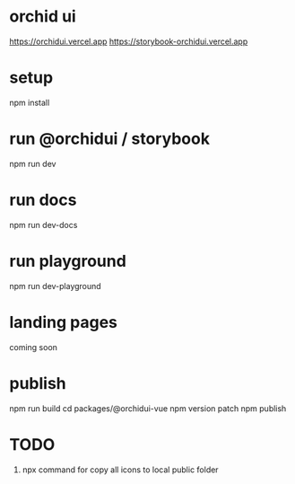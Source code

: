 # orchid ui


https://orchidui.vercel.app
https://storybook-orchidui.vercel.app


# setup

npm install

# run @orchidui / storybook

npm run dev

# run docs

npm run dev-docs

# run playground

npm run dev-playground

# landing pages

coming soon

# publish

npm run build
cd packages/@orchidui-vue
npm version patch
npm publish

# TODO

1. npx command for copy all icons to local public folder
